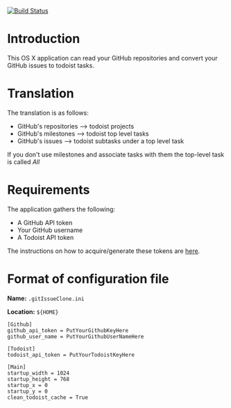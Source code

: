 [![Build Status](https://travis-ci.com/hasii2011/gittodoistclone.svg?branch=master)](https://travis-ci.com/hasii2011/gittodoistclone)

# Introduction

This OS X application can read your GitHub repositories and convert your GitHub issues to todoist tasks.

# Translation

The translation is as follows:

* GitHub's repositories --> todoist projects
* GitHub's milestones   --> todoist top level tasks
* GitHub's issues       --> todoist subtasks under a top level task

If you don't use milestones and associate tasks with them the top-level task is called _All_

# Requirements

The application gathers the following:

* A GitHub API token
* Your GitHub username
* A Todoist API token

The instructions on how to acquire/generate these tokens are [here](https://github.com/hasii2011/gittodoistclone/wiki).


# Format of configuration file

**Name:**   `.gitIssueClone.ini`

**Location:**  `${HOME}`

```
[Github]
github_api_token = PutYourGithubKeyHere
github_user_name = PutYourGithubUserNameHere

[Todoist]
todoist_api_token = PutYourTodoistKeyHere

[Main]
startup_width = 1024
startup_height = 768
startup_x = 0
startup_y = 0
clean_todoist_cache = True
```

